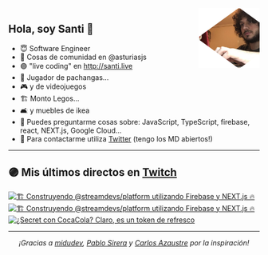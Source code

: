 <img height="120" align="right" src="./.github/avatar.png" />

## Hola, soy Santi 🚀

- 😇 Software Engineer
- 📅 Cosas de comunidad en @asturiasjs 
- 🟣 "live coding" en http://santi.live 
- 🏀 Jugador de pachangas...
- 🎮 y de videojuegos 
- 🏗 Monto Legos...
- 🛋 y muebles de ikea 
- 🤔 Puedes preguntarme cosas sobre: JavaScript, TypeScript, firebase, react, NEXT.js, Google Cloud...
- 📝 Para contactarme utiliza [Twitter](https://twitter.com/SantiMA10) (tengo los MD abiertos!)

---

## 🟣 Mis últimos directos en [Twitch](http://santi.live)

<a href='https://www.twitch.tv/videos/828959823' target='_blank'>
<img width='30%' src='https://static-cdn.jtvnw.net/cf_vods/d2nvs31859zcd8/98972bfccf054dd46563_santima10_40268197820_1607359027/thumb/thumb0-320x180.jpg' alt='🏗  Construyendo @streamdevs/platform utilizando Firebase y NEXT.js 🔥' />
</a><a href='https://www.twitch.tv/videos/819833558' target='_blank'>
<img width='30%' src='https://static-cdn.jtvnw.net/cf_vods/d2nvs31859zcd8/4f6da8a9c632bb109a0e_santima10_40174771452_1606665256/thumb/thumb0-320x180.jpg' alt='🏗  Construyendo @streamdevs/platform utilizando Firebase y NEXT.js 🔥' />
</a><a href='https://www.twitch.tv/videos/623745130' target='_blank'>
<img width='30%' src='https://static-cdn.jtvnw.net/cf_vods/d2nvs31859zcd8/ee0ed741dfc7224e0ecc_santima10_94848502371_6523947211/thumb/custom-229ab2a5-41db-4c43-82f1-ecfe95337543-320x180.png' alt='¿Secret con CocaCola? Claro, es un token de refresco' />
</a>

---

<p align="center">
<i>¡Gracias a <a href="https://github.com/midudev" target="_blank"> midudev</a>, <a href="https://github.com/pablosirera" taget="_blank">Pablo Sirera</a> y <a href="https://github.com/carlosazaustre" target="_blank">Carlos Azaustre</a> por la inspiración!</i>
</p>